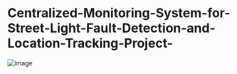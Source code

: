 # Centralized-Monitoring-System-for-Street-Light-Fault-Detection-and-Location-Tracking-Project-
![image](https://github.com/AYUSHSURYAVANSHI/Centralized-Monitoring-System-for-Street-Light-Fault-Detection-and-Location-Tracking-Project-/assets/113771722/fe4fbbf7-c3ce-4c7f-b63e-c35363b9a7a0)
